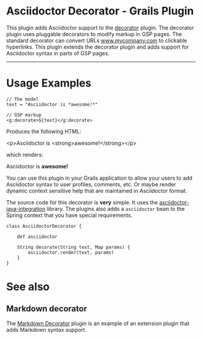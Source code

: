 # Asciidoctor Decorator - Grails Plugin


This plugin adds Asciidoctor support to the [decorator](https://github.com/goeh/grails-decorate) plugin.
The decorator plugin uses pluggable decorators to modify markup in GSP pages.
The standard decorator can convert URLs www.mycompany.com to clickable hyperlinks.
This plugin extends the decorator plugin and adds support for Asciidoctor syntax in parts of GSP pages.

-----

# Usage Examples

    // The model
    text = "Asciidoctor is *awesome!*"

    // GSP markup
    <g:decorate>${text}</g:decorate>

Produces the following HTML:

\<p>Asciidoctor is \<strong>awesome!\</strong>\</p>

which renders:

Asciidoctor is **awesome!**

You can use this plugin in your Grails application to allow your users to add Asciidoctor syntax to user profiles, comments, etc.
Or maybe render dynamic context sensitive help that are maintained in Asciidoctor format.

The source code for this decorator is **very** simple. It uses the [asciidoctor-java-integration](https://github.com/asciidoctor/asciidoctorj) library.
The plugins also adds a `asciidoctor` bean to the Spring context that you have special requirements.

    class AsciidoctorDecorator {

        def asciidoctor

        String decorate(String text, Map params) {
            asciidoctor.render(text, params)
        }
    }

# See also

## Markdown decorator
The [Markdown Decorator](https://github.com/goeh/grails-decorator-markdown) plugin is an example of an extension plugin that adds Markdown syntax support.
